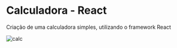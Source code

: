 # Calculadora - React

Criação de uma calculadora simples, utilizando o framework React

![calc](https://user-images.githubusercontent.com/105618439/183274819-a01c84f0-8b63-43d0-bf53-b6a5936a2cd2.gif)
